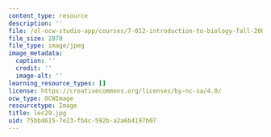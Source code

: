 ```yaml
---
content_type: resource
description: ''
file: /ol-ocw-studio-app/courses/7-012-introduction-to-biology-fall-2004/75bb46157e23fb4c592ba2a6b4197b07_lec29.jpg
file_size: 2870
file_type: image/jpeg
image_metadata:
  caption: ''
  credit: ''
  image-alt: ''
learning_resource_types: []
license: https://creativecommons.org/licenses/by-nc-sa/4.0/
ocw_type: OCWImage
resourcetype: Image
title: lec29.jpg
uid: 75bb4615-7e23-fb4c-592b-a2a6b4197b07
---
```

